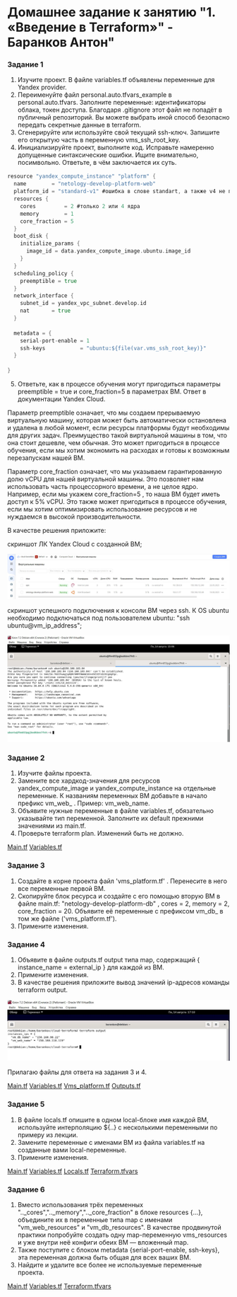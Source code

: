 # Домашнее задание к занятию "1. «Введение в Terraform»" - Баранков Антон"

### Задание 1
1. Изучите проект. В файле variables.tf объявлены переменные для Yandex provider.  
2. Переименуйте файл personal.auto.tfvars_example в personal.auto.tfvars. Заполните переменные: идентификаторы облака, токен доступа. Благодаря .gitignore этот файл не попадёт в публичный репозиторий. Вы можете выбрать иной способ безопасно передать секретные данные в terraform.  
3. Сгенерируйте или используйте свой текущий ssh-ключ. Запишите его открытую часть в переменную vms_ssh_root_key.  
4. Инициализируйте проект, выполните код. Исправьте намеренно допущенные синтаксические ошибки. Ищите внимательно, посимвольно. Ответьте, в чём заключается их суть.  

```go
resource "yandex_compute_instance" "platform" {
  name        = "netology-develop-platform-web"
  platform_id = "standard-v1" #ошибка в слове standart, а также v4 не поддерживается Яндекс.Cloud)
  resources {
    cores         = 2 #только 2 или 4 ядра
    memory        = 1
    core_fraction = 5
  }
  boot_disk {
    initialize_params {
      image_id = data.yandex_compute_image.ubuntu.image_id
    }
  }
  scheduling_policy {
    preemptible = true
  }
  network_interface {
    subnet_id = yandex_vpc_subnet.develop.id
    nat       = true
  }

  metadata = {
    serial-port-enable = 1
    ssh-keys           = "ubuntu:${file(var.vms_ssh_root_key)}"
  }

}
```

5. Ответьте, как в процессе обучения могут пригодиться параметры preemptible = true и core_fraction=5 в параметрах ВМ. Ответ в документации Yandex Cloud.  

Параметр preemptible означает, что мы создаем прерываемую виртуальную машину, которая может быть автоматически остановлена и удалена в любой момент, если ресурсы платформы будут необходимы для других задач. Преимущество такой виртуальной машины в том, что она стоит дешевле, чем обычная. Это может пригодиться в процессе обучения, если мы хотим экономить на расходах и готовы к возможным перезапускам нашей ВМ.  

Параметр core_fraction означает, что мы указываем гарантированную долю vCPU для нашей виртуальной машины. Это позволяет нам использовать часть процессорного времени, а не целое ядро. Например, если мы укажем core_fraction=5 , то наша ВМ будет иметь доступ к 5% vCPU. Это также может пригодиться в процессе обучения, если мы хотим оптимизировать использование ресурсов и не нуждаемся в высокой производительности.  


В качестве решения приложите:

скриншот ЛК Yandex Cloud с созданной ВМ;

![Скриншот](img/1.1.JPG)

скриншот успешного подключения к консоли ВМ через ssh. К OS ubuntu необходимо подключаться под пользователем ubuntu: "ssh ubuntu@vm_ip_address";

![Скриншот](img/1.2.JPG)

### Задание 2
1. Изучите файлы проекта.
2. Замените все хардкод-значения для ресурсов yandex_compute_image и yandex_compute_instance на отдельные переменные. К названиям переменных ВМ добавьте в начало префикс vm_web_ . Пример: vm_web_name.
3. Объявите нужные переменные в файле variables.tf, обязательно указывайте тип переменной. Заполните их default прежними значениями из main.tf.
4. Проверьте terraform plan. Изменений быть не должно.

[Main.tf](./2/Main.tf)
[Variables.tf](./2/Variables.tf)

### Задание 3
1. Создайте в корне проекта файл 'vms_platform.tf' . Перенесите в него все переменные первой ВМ.
2. Скопируйте блок ресурса и создайте с его помощью вторую ВМ в файле main.tf: "netology-develop-platform-db" , cores = 2, memory = 2, core_fraction = 20. Объявите её переменные с префиксом vm_db_ в том же файле ('vms_platform.tf').
3. Примените изменения.

### Задание 4
1. Объявите в файле outputs.tf output типа map, содержащий { instance_name = external_ip } для каждой из ВМ.
2. Примените изменения.
3. В качестве решения приложите вывод значений ip-адресов команды terraform output.

![Скриншот](./4/4.JPG)

Прилагаю файлы для ответа на задания 3 и 4.

[Main.tf](./4/Main.tf)
[Variables.tf](./4/Variables.tf)
[Vms_platform.tf](./4/Vms_platform.tf)
[Outputs.tf](./4/Outputs.tf)

### Задание 5
1. В файле locals.tf опишите в одном local-блоке имя каждой ВМ, используйте интерполяцию ${..} с несколькими переменными по примеру из лекции.
2. Замените переменные с именами ВМ из файла variables.tf на созданные вами local-переменные.
3. Примените изменения.

[Main.tf](./5/Main.tf)
[Variables.tf](./5/Variables.tf)
[Locals.tf](./5/Locals.tf)
[Terraform.tfvars](./5/Terraform.tfvars)

### Задание 6
1. Вместо использования трёх переменных ".._cores",".._memory",".._core_fraction" в блоке resources {...}, объедините их в переменные типа map с именами "vm_web_resources" и "vm_db_resources". В качестве продвинутой практики попробуйте создать одну map-переменную vms_resources и уже внутри неё конфиги обеих ВМ — вложенный map.
2. Также поступите с блоком metadata {serial-port-enable, ssh-keys}, эта переменная должна быть общая для всех ваших ВМ.
3. Найдите и удалите все более не используемые переменные проекта.

[Main.tf](./6/Main.tf)
[Variables.tf](./6/Variables.tf)
[Terraform.tfvars](./6/Terraform.tfvars)



